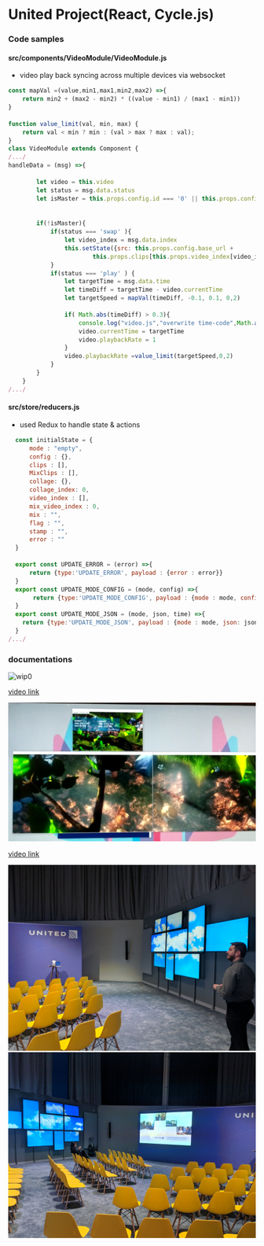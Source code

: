 # United Project(React, Cycle.js)

### Code samples
#### src/components/VideoModule/VideoModule.js
* video play back syncing across multiple devices via websocket
```javascript
const mapVal =(value,min1,max1,min2,max2) =>{
    return min2 + (max2 - min2) * ((value - min1) / (max1 - min1))
}

function value_limit(val, min, max) {
    return val < min ? min : (val > max ? max : val);
}
class VideoModule extends Component {
/.../
handleData = (msg) =>{

        let video = this.video
        let status = msg.data.status
        let isMaster = this.props.config.id === '0' || this.props.config.id === 0


        if(!isMaster){
            if(status === 'swap' ){
                let video_index = msg.data.index
                this.setState({src: this.props.config.base_url +
                        this.props.clips[this.props.video_index[video_index]],index : video_index})
            }
            if(status === 'play' ) {
                let targetTime = msg.data.time
                let timeDiff = targetTime - video.currentTime
                let targetSpeed = mapVal(timeDiff, -0.1, 0.1, 0,2)

                if( Math.abs(timeDiff) > 0.3){
                    console.log("video.js","overwrite time-code",Math.abs(timeDiff))
                    video.currentTime = targetTime
                    video.playbackRate = 1
                }
                video.playbackRate =value_limit(targetSpeed,0,2)
            }
        }
    }
/.../
```
#### src/store/reducers.js
* used Redux to handle state & actions
  
```javascript
  const initialState = {
      mode : "empty",
      config : {},
      clips : [],
      MixClips : [],
      collage: {},
      collage_index: 0,
      video_index : [],
      mix_video_index : 0,
      mix : "",
      flag : "",
      stamp : "",
      error : ""
  }
  
  export const UPDATE_ERROR = (error) =>{
      return {type:'UPDATE_ERROR', payload : {error : error}}
  }
  export const UPDATE_MODE_CONFIG = (mode, config) =>{
       return {type:'UPDATE_MODE_CONFIG', payload : {mode : mode, config: config}}
  }
  export const UPDATE_MODE_JSON = (mode, json, time) =>{
    return {type:'UPDATE_MODE_JSON', payload : {mode : mode, json: json, localTime : time}}
  }
/.../
```
### documentations
![wip0](documents/united1.gif "wip0")

[video link](https://drive.google.com/file/d/131bkVGwt7nFUXfbyp60v187QBLVoqB9R/view?usp=sharing)

![wip1](documents/united02.png "wip1")

[video link](https://drive.google.com/open?id=1RGg2jl6wCTsMjPEUYIDbvm4fFYlV7Rth)

![united](documents/United0.jpg "united0")
![united](documents/United1.jpg "united0")